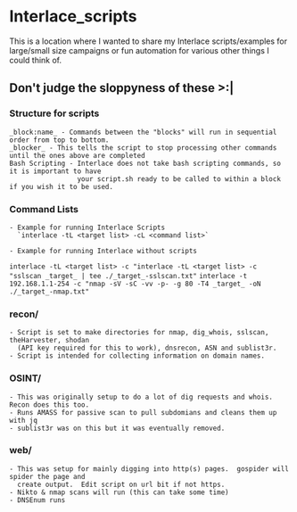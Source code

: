 # Interlace_scripts
This is a location where I wanted to share my Interlace scripts/examples for large/small size campaigns or fun automation for various other things I could think of.
  
## Don't judge the sloppyness of these >:|  
  
### Structure for scripts
    _block:name_ - Commands between the "blocks" will run in sequential order from top to bottom.
    _blocker_ - This tells the script to stop processing other commands until the ones above are completed
    Bash Scripting - Interlace does not take bash scripting commands, so it is important to have  
                     your script.sh ready to be called to within a block if you wish it to be used.
                     
                     
### Command Lists
    - Example for running Interlace Scripts
      `interlace -tL <target list> -cL <command list>`
      
    - Example for running Interlace without scripts
`interlace -tL <target list> -c "interlace -tL <target list> -c "sslscan _target_ | tee ./_target_-sslscan.txt"`
`interlace -t 192.168.1.1-254 -c "nmap -sV -sC -vv -p- -g 80 -T4 _target_ -oN ./_target_-nmap.txt"`

### recon/
    - Script is set to make directories for nmap, dig_whois, sslscan, theHarvester, shodan 
      (API key required for this to work), dnsrecon, ASN and sublist3r.
    - Script is intended for collecting information on domain names.

### OSINT/
    - This was originally setup to do a lot of dig requests and whois.  Recon does this too.
    - Runs AMASS for passive scan to pull subdomians and cleans them up with jq
    - sublist3r was on this but it was eventually removed.

### web/
    - This was setup for mainly digging into http(s) pages.  gospider will spider the page and 
      create output.  Edit script on url bit if not https.
    - Nikto & nmap scans will run (this can take some time)
    - DNSEnum runs
